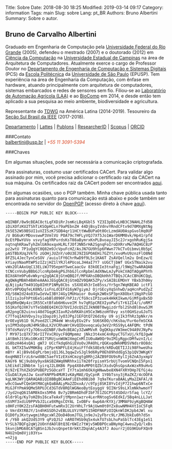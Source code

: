 Title: Sobre
Date: 2018-08-30 18:25
Modified: 2019-03-14 09:17
Category: information
Tags: main
Slug: sobre
Lang: pt_BR
Authors: Bruno Albertini
Summary: Sobre o autor.

<link rel="stylesheet" href="https://cdn.rawgit.com/jpswalsh/academicons/master/css/academicons.min.css">

## Bruno de Carvalho Albertini

Graduado em Engenharia de Computação pela [Universidade Federal do Rio Grande](https://www.furg.br/) (2005), defendeu o mestrado (2007) e o doutorado (2012) em [Ciência da Computação](http://www.ic.unicamp.br/) na [Universidade Estadual de Campinas](http://www.unicamp.br/unicamp/) na área de Arquitetura de Computadores. Atualmente exerce o cargo de Professor Doutor no [Departamento de Engenharia de Computação e Sistemas Digitais](https://pcs.usp.br) (PCS) da [Escola Politécnica](http://www.poli.usp.br/) da [Universidade de São Paulo](http://www.usp.br/) (EPUSP). Tem experiência na área de Engenharia da Computação, com ênfase em hardware, atuando principalmente com arquitetura de computadores, sistemas embarcados e redes de sensores sem fio. Filiou-se ao [Laboratório de Automação Agrícola (LAA)](http://www.laa.pcs.usp.br/) e ao [BioComp](http://www.biocomp.org.br/) em 2014, e desde então tem aplicado a sua pesquisa ao meio ambiente, biodiversidade e agricultura.

Representante do [TDWG](https://www.tdwg.org/) na América Latina (2014-2019).
Tesoureiro da [Seção Sul Brasil da IEEE](http://www.ieee.org.br/) (2017-2018).

[<i style="font-size: 1em;" class="fas fa-desktop"></i> Departamento](https://pcs.usp.br/en/pessoa/?numerousp=5307474 "Site do Departamento")
 | [<i class="ai ai-lattes ai-1x"></i> Lattes](http://lattes.cnpq.br/2729012989571213 "Curriculum Lattes")
 | [<i class="ai ai-publons ai-1x"></i> Publons](https://publons.com/a/1399880 "Reviews no Publons")
 | [<i class="ai ai-researcherid ai-1x"></i> ResearcherID](http://www.researcherid.com/rid/J-5779-2013 "Profile ResearcherID")
 | [<i style="font-size: 1em;" class="fab fa-stripe-s"></i> Scopus](https://www.scopus.com/authid/detail.uri?authorId=23007485000 "Profile Scopus")
 | [<i class="ai ai-orcid ai-1x"></i> ORCID](http://orcid.org/0000-0003-3738-6448 "Profile ORCID")

###Contato  
[<i style="font-size: 1em;" class="fas fa-at"></i> balbertini@usp.br](mailto:balbertini@usp.br) | <i style="font-size: 1em;color:#d9411e;" class="fas fa-phone"></i><i style="font-size: 1em;color:#d9411e;"> +55 11 3091-5394</i>

###Chaves

Em algumas situações, pode ser necessária a comunicação criptografada.

Para assinaturas, costumo usar certificados CACert. Para validar algo assinado por mim, você precisa adicionar o certificado raiz da CACert na sua máquina. Os certificados raiz da CACert podem ser encontrados [aqui](https://www.cacert.org/index.php?id=3).

Em algumas ocasiões, uso o PGP também. Minha chave pública usada tanto para assinaturas quanto para comunicação está abaixo e pode também ser encontrada no servidor do [OpenPGP](hkps://keys.openpgp.org) (acesso direto à chave [aqui](https://keys.openpgp.org/search?q=balbertini%40usp.br)).

```
-----BEGIN PGP PUBLIC KEY BLOCK-----

mQINBF/8w9cBEAC8ctLqFXDiRrJsmKcLBqXGbl5 YZ3I3pDEvLHB3C3NAHLZfd5B
iDiXOfzKU2TShTiKSOpHCLn79aPEbnZH 44DjBsyIVdnvYRndCFtv9d70MXgNtNg
3k5E52WS9BSUI1uVZISzK7SDB4qr11HCttWwBUPaOt0OcLzmdAU0AspGvolHq0UP
/U BG6uKrMDovswwP3VmlVU POA79c7HFLyVQJ7Xf5Jo1WarD6MM8vk/Hp41rpfd
BcEtPBwYUVo vsvyfagYRPurdsKsT08aBymrxKnPLBvoayJI5c2JrxgohRuKgjSa
nqtnqhKRawTyhZmlUA9oxqxHLRLfJOfJNN5rHA2SgnqFoIroDXRrxMw7AQHGC8zP
pz2wtU 7P1uQgYC0Q82m9JcVpuFcHZ/AsJN7GU9hSp6FWwn77kCTvOibmvL0b5pC
pASTBbXUqJVkfG zGOHjJUZnY/o0U3EJ9ZIGPOAEHi7GZYt/xvoMvU9znzFlO8Nd
8FZ5L4JecTynCeSOV /auiulFY6ChrRwD9f9L5c1KA6T ZsAVQellm2u DnEzw/E
kYiayVNaoMtWP5zIZzjHZ1lYRJl4PUcoLJH4aI7Y7 sUGCTjbWf UGxSTNaik2vu
vWx2OlAAxUqC13ELiWJT95epmY5weCaacGv 83kOEIe3tnaFgj/l9WqZtwARAQAB
tCNCcnVubyBBbGJlcnRpbmkgPGJhbGJlcnRpbmlAdXNwLmJyPokCVAQTAQgAPhYh
BIXdAYm9Pu6vWkyrq2gQAC8jGtmQBQJf/MPXAhsDBQkHhh7TBQsJCAcCBhUKCQgL
AgQWAgMBAh4BAheAAAoJEGgQAC8jGtmQZV0QAK5ZPy/xSAIBiEMOnY YBxb3h0my
qLNjiyAzTm491Op8IHtP1NMy8Cbs s5XXE4h3rIe85ss/Yr5gn7WqKBEAO ictF1
Ahtv0PUQqfeLK8N5/isFnLdCEFd16yW7giymJ OjrGEcyXqSnhwD/aqHcnPudZyZ
XQ/S6W2d24o83SwIeVwI3BYJ4Gy1MUHaior 0u4gk2W0xSP3pnX8Obxt1NgXPcGO
1lIziy2oFhPtUEe5iebBld090F/hPJz/CfG9csIP3zuek4HkKIkwm/GjMfgxBx5D
bRq0ReQWy4zcIR55CxtBfab6H6uveIM hv7qRSpCREXIyoPwfiTr61ZI4/i/oRM7
551KofQJXK7sYTeSbBEQ4IKCD7bVIJdcQSZIJkN0BT0wgizdrfbl2Shd8l0vwSJM
aR2pngCB2uinvi48d7GqgK3IavR2vbRKAhiH5Ce3W6zoHf8vy xst0GHSzuGJoTS
C7TfoqIAUVQvyJsy1Dapz0jJyO3JPgJ1EFQtQ726dz6y U9 ojIk3fhRz3pNkr/m
8rOEvgV61D 9LPoedZCl2M4eW Wns6yEGv2Fv 5U6SK0O/chKsba/Fur6ofmSCKA
ysIPM3obpoNJ4MkSBuLX2VCRhaWrCHvQIDoveqcaGy3eV2rRSS9yL4AFQMc tPdN
t9TdsMaVzYIy7O6suQINBF/8w9cBEACy3ZwWMVxR OgQKkpzVW3meC94A9VJNyPu
7 MY971cQ7X736rIITVxCRUycF8QMpmmz jNkz3t4xmC4nRpyCTGTxUj/kfQJgwW
iAtBmhJ1SKu10Kx8I7SRUjunWUWJXmgCnMlIU0uAW0Qr9oIM1yRgpcDMfwznI/Lc
uS8bzH464sQA1 gW7J UCcfkdq6hGiEVoOvJR4OhLrQGKxqdWkHMDSVNdsr8O8dc
8L bKTXI5wVM0KBq zIPprKNPFLE4jKuiFffdkS8Ee9/kRDuQETIJJi98FhweUha
mBYr AljB9vbEqPLrbmjsQ1J6L3qqwZvSJgl9d6RyP0Eh89hddEgS3p1QV3WKgKY
6xqHN8ItrzL6rwd8BC5aefVIzEXsHCmzgtg0Rhj2AZB9FOU9sRylIj6ZnA3yxmpV
KAGY6 NCj9ubUy9yx8ASBZAWq0NRhhx1iTm20frpismYSrbUjTvomVCNQnI5Fpn1
LhEikdl28Nbtm lyirqJ2L8KB6 Ppq4X84vMP0tQZblXsdvQhsGpsAxWzxR9uHvG
Rj9ZrE7hXZkDSPUBEPz5GOcaYT IY7ta1mh6OkXgHNwwbe8XN4FXRYOHp7EfGj4u
CGuDAlXymJJw GxoFkNPPb4MUR1vKAyMAE/QyCpnR 1Y0bTsny3jRaZKZ/4cOOFA
kgLNK3WYjQARAQABiQI8BBgBCAAmFiEEhd0Bib0 7q9aTKuraBAALyMa2ZAFAl/8
w9cCGwwFCQeGHtMACgkQaBAALyMa2ZDxxA//c9Tpj8SKI8YvIdjP721hwp6NTxCe
MiGJFYPmA9QMe5RPUJCd3GTdV8RQlWGNeoBytEoyggV 9IINrS9sLXlmNkhwmoYT
/Jyd2nqQ615AM8kOxs5Mh6 Bv7y2BRm6DhdFIbF7E1ZGCPSt4SDdzr5faq lcYZ/
6ldr9lg/Ky7oHZ0sI6caTeAxFjtMpnn1wzrv4LerRNtogSv6EdkI/5Bq4nLLLJat
nSVMf3xdiU9PPVbJILca9XMgsCOYAL IxOBFv 6wp6ArKYXj/3MMAF9zyKgBQHAW
s0HFzY0K2ZzsFAQBH0HFutwmRxIC2UrHhLTr9AjUwm0t0YZx8uwNMH4XtIoC5FqR
o VmrdXtRBJY/1n4hKGSDh2vEBLULUYzYNPS15HDFN6PzOIQknWlDKJpb4JWl xu
D1D0fyJKxtywgmihRgcxWlZOoD40omJTGLjn9eJv2yFbrc9LrJM6JbkEu0h7dSn
4 /Y60 akQ2UdS3Y9 qPzQJSJ nARO7HSb9q5x4ukfU7sbLhuPaSblTc43Eg1eS1
VrSLb7BQFg2qWj2UOnYdAOlBtQ3Er6WIz7tWjv5WDBPOcaBNyHgC4weuZyQ/lxBs
5kvnjbMG68CATqBSn1JbJvsQnpet8rkKtZDqnACy4A3fJ Aourr2jEG9KUoFXQn9
N4U2nQm8Vji03Ys=
=n2jg
-----END PGP PUBLIC KEY BLOCK-----
```
